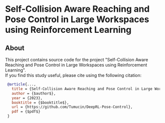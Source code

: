 # Self-Collision Aware Reaching and Pose Control in Large Workspaces using Reinforcement Learning
## About
This project contains source code for the project "Self-Collision Aware Reaching and Pose Control in Large Workspaces using Reinforcement Learning".\
If you find this study useful, please cite using the following citation:

```bibtex
 @article{...,
   title = {Self-Collision Aware Reaching and Pose Control in Large Workspaces using Reinforcement Learning},
   author = {$author$},
   year = {2023},
   booktitle = {$booktitle$},
   url = {https://github.com/Tumucin/DeepRL-Pose-Control},
   pdf = {$pdf$}
 }
```
